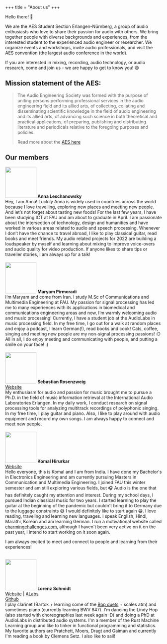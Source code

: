 +++
title = "About us"
+++

Hello there! :wave:

We are the AES Student Section Erlangen-Nürnberg, a group of audio enthusiasts who love to share their passion for audio with others. We bring together people with diverse backgrounds and experiences, from the interested student to the experienced audio engineer or researcher. We organize events and workshops, invite audio professionals, and visit the AES convention (the largest audio conference in the world).

If you are interested in mixing, recording, audio technology, or audio research, come and join us - we are happy to get to know you! :smile:

## Mission statement of the AES:

> The Audio Engineering Society was formed with the purpose of uniting persons performing professional services in the audio engineering field and its allied arts, of collecting, collating and disseminating scientific knowledge in the field of audio engineering and its allied arts, of advancing such science in both theoretical and practical applications, of preparing, publishing and distributing literature and periodicals relative to the foregoing purposes and policies.
>
> Read more about the <a href="https://aes2.org/" target="_blank">AES here</a>

## Our members
<div class="member">
    <div class="profile">
        <img src="/annaleschanowsky.jpg" width=100/>
        <b>Anna Leschanowsky</b><br />
        <a href="#"></a>
    </div>
    <span>
    Hey, I am Anna! Luckily Anna is widely used in countries across the world because I love travelling, exploring new places and meeting new people. And let’s not forget about tasting new foods! For the last few years, I have been studying ICT at FAU and am about to graduate in April. I am passionate about the intersection of technology, design and humanities and have worked in various areas related to audio and speech processing. Whenever I don’t have the chance to travel abroad, I like to play classical guitar, read books and meet friends. My audio related projects for 2022 are building a loudspeaker by myself and learning about mixing to improve voice-overs and audio quality for video production.
If anyone likes to share tips or traveller stories, I am always up for a talk!
    </span>
</div>
<br>
<div class="member">
    <div class="profile">
        <img src="/maryampirmoradi.jpg" width=100/>
        <b>Maryam Pirmoradi</b><br />
        <a href="#"></a>
    </div>
    <span>
    I‘m Maryam and come from Iran. I study M.Sc of Communications and Multimedia Engineering at FAU. My passion for signal processing has led me to many experiences with its applications in biomedical and communications engineering areas and now, I‘m warmly welcoming audio and music processing! Currently, I have a student job at the AudioLabs in music processing field.
    In my free time, I go out for a walk at random places and enjoy a podcast, I learn German(!), read books and cook! Cats, coffee, singing and meeting new people are my non-signal processing passions! :D
    All in all, I do enjoy meeting and communicating with people, and putting a smile on your face! :)
    </span>
</div>
<br>
<div class="member">
    <div class="profile">
        <img src="/sebastianrosenzweig.jpg" width=100/>
        <b>Sebastian Rosenzweig</b><br />
        <a href="https://www.audiolabs-erlangen.de/fau/assistant/rosenzweig" target="_blank">Website</a>
    </div>
    <span>
        My enthusiasm for audio and passion for music brought me to pursue a Ph.D. in the field of music information retrieval at the International Audio Laboratories Erlangen. In my daily work, I conduct research on signal processing tools for analyzing multitrack recordings of polyphonic singing. In my free time, I play guitar and piano. Also, I like to play around with audio equipment and record my own songs. I am always happy to connect and meet new people.
    </span>
</div>
<br>
<div class="member">
    <div class="profile">
        <img src="/unknown.png" width=100/>
        <b>Komal Hirurkar</b><br />
	<a href="http://charmingchallenges.com" target="_blank">Website</a>
    </div>
    <span>
    Hello everyone, this is Komal and I am from India. I have done my Bachelor's in Electronics Engineering and am currently pursuing Masters in Communication and Multimedia Engineering. I joined FAU this winter semester and am still exploring various fields, but 🎧 Audio is the one that has definitely caught my attention and interest.
During my school days, I pursued Indian classical music for two years. I started learning to play the guitar at the beginning of the pandemic but couldn't bring it to Germany due to the luggage constraints 😅 I would definitely like to start again 😁. I love reading, traveling and learning new languages. I speak English, Hindi, Marathi, Korean and am learning German. I run a motivational website called <a href="http://charmingchallenges.com" target="_blank">charmingchallenges.com</a>, although I haven't been very active on it on the past year, I intend to start working on it soon again.

I am always excited to meet and connect to people and learning from their experiences!
    </span>
</div>
<br>
<div class="member">
    <div class="profile">
        <img src="/lorenz.jpg" width=100/>
        <b>Lorenz Schmidt</b><br />
        <a href="http://lorenzschmidt.com" target="_blank">Website</a> | <a href="https://www.audiolabs-erlangen.de/fau/assistant/lschmidt" target="_blank">ALabs</a><br /><a href="https://github.com/bytesnake/" target="_blank">Github</a>
    </div>
    <span>
        I play clarinet (Bartok + learning some of the <a href="https://www.amazon.com/Duets-Complete-Including-Vol-I-II-III/dp/B001ANVT10">Bop duets</a> + scales atm) and sometimes piano (currently learning BWV 847). I'm dancing the Lindy Hop (also started with choreographies last week again :D) and doing a PhD at AudioLabs in distributed audio systems. I'm a member of the Rust Machine Learning group and like to tinker in functional programming and statistics. My favorite authors are Pratchett, Moers, Dragt and Gaiman and currently I'm reading a book by Clemens Setz. I also like to sail!
    </span>
</div>
